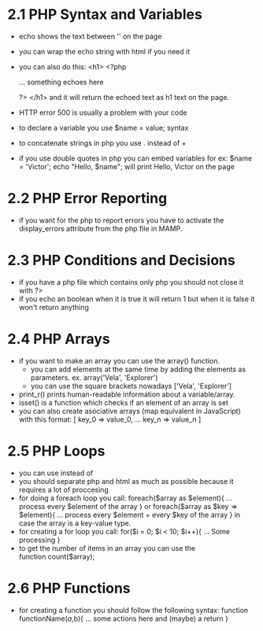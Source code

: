 # 2.1 PHP Syntax and Variables

- echo shows the text between '' on the page
- you can wrap the echo string with html if you need it
- you can also do this:
  &lt;h1>
  &lt;?php

  ... something echoes here

  ?>
  &lt;/h1>
  and it will return the echoed text as h1 text on the page.

- HTTP error 500 is usually a problem with your code
- to declare a variable you use \$name = value; syntax
- to concatenate strings in php you use . instead of +
- if you use double quotes in php you can embed variables
  for ex:
  $name = 'Victor';
    echo "Hello, $name";
  will print Hello, Victor on the page

# 2.2 PHP Error Reporting

- if you want for the php to report errors you have to
  activate the display_errors attribute from the php file
  in MAMP.

# 2.3 PHP Conditions and Decisions

- if you have a php file which contains only php you should
  not close it with ?>
- if you echo an boolean when it is true it will return 1 but
  when it is false it won't return anything

# 2.4 PHP Arrays

- if you want to make an array you can use the array()
  function.
  - you can add elements at the same time by adding the
    elements as parameters. ex. array('Vela', 'Explorer')
  - you can use the square brackets nowadays
    ['Vela', 'Explorer']
- print_r() prints human-readable information about a
  variable/array.
- isset() is a function which checks if an element of an array
  is set
- you can also create asociative arrays (map equivalent in
  JavaScript) with this format:
  [
  key_0 => value_0,
  ...
  key_n => value_n
  ]

# 2.5 PHP Loops

- you can use <?= $title> instead of <?php echo $title;?>
- you should separate php and html as much as possible
  because it requires a lot of proccesing
- for doing a foreach loop you call:
  foreach($array as $element){
  ... process every $element of the array
  }
  or 
  foreach($array as $key => $element){
  ... process every $element + every $key of the array
  }
  in case the array is a key-value type.
- for creating a for loop you call:
  for($i = 0; $i < 10; \$i++){
  ... Some processing
  }
- to get the number of items in an array you can use the  
   function count(\$array);

# 2.6 PHP Functions

- for creating a function you should follow the following
  syntax:
  function functionName($a,$b){
  ... some actions here and (maybe) a return
  }
